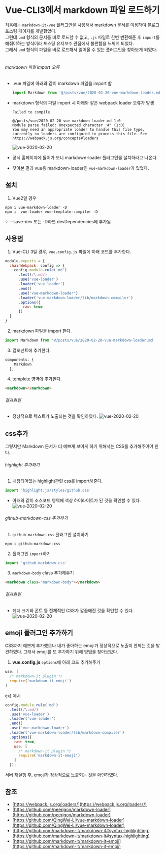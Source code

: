 # Vue-CLI3에서 markdown 파일 로드하기
처음에는 `markdown-it-vue` 플러그인을 사용해서 markdown 문서를 이용하여 블로그 포스팅 페이지를 개발했었다.<br/>
그런데 `.md` 형식의 문서를 바로 로드할 수 없고, `.js` 파일로 한번 변환해준 후 `import`를 해줘야하는 방식이라 포스팅 유지보수 관점에서 불편함을 느끼게 되었다. <br/>
그래서 `.md` 형식의 파일을 바로 로드해서 읽어올 수 있는 플러그인을 찾아보게 되었다.<br/>
<br/>

###### markdown 파일 import 오류
- .vue 파일에 아래와 같이 markdown 파일을 import 함
  ```js
  import Markdown from '@/posts/vue/2020-02-20-vue-markdown-loader.md'
  ```

- markdown 형식의 파일 import 시 아래와 같은 webpack loader 오류가 발생
  ```
  Failed to compile.

  @/posts/vue/2020-02-20-vue-markdown-loader.md 1:0
  Module parse failed: Unexpected character '#' (1:0)
  You may need an appropriate loader to handle this file type, currently no loaders are configured to process this file. See https://webpack.js.org/concepts#loaders
  ```
  ![vue-2020-02-20](/posts/images/vue/vue-2020-02-20-01.jpg)

- 공식 홈페이지에 들어가 보니 markdown-loader 플러그인을 설치하라고 나온다.
- 찾아본 결과 vue용 markdown-loader인 `vue-markdown-loader`가 있었다.



## 설치
1. Vue2일 경우
  ```
  npm i vue-markdown-loader -D
  npm i  vue-loader vue-template-compiler -D
  ```
  :bulb: --save-dev 또는 -D하면 devDependencies에 추가됨

## 사용법
1. Vue-CLI 3일 경우, `vue.config.js` 파일에 아래 코드를 추가한다.

  ```js
  module.exports = {
    chainWebpack: config => {
      config.module.rule('md')
        .test(/\.md/)
        .use('vue-loader')
        .loader('vue-loader')
        .end()
        .use('vue-markdown-loader')
        .loader('vue-markdown-loader/lib/markdown-compiler')
        .options({
          raw: true
        })
    }
  }
  ```
2. markdown 파일을 import 한다.
  ```js
  import Markdown from '@/posts/vue/2020-02-20-vue-markdown-loader.md'
  ```
3. 컴포넌트에 추가한다.
  ```js
  components: {
      Markdown
    },
  ```
4. templete 영역에 추가한다.
  ```html
  <markdown></markdown>
  ```

###### 결과화면
  - 정상적으로 텍스트가 노출되는 것을 확인하였다.
  ![vue-2020-02-20](/posts/images/vue/vue-2020-02-20-02.jpg)

## css추가
그렇지만 Markdown 문서가 더 예쁘게 보이게 하기 위해서는 CSS를 추가해주어야 한다.

###### highlight 추가하기
1. 내장되어있는 highlight관련 css를 import해준다.
  ```js
  import 'highlight.js/styles/github.css'
  ```
  * 아래와 같이 소스코드 영역에 색상 하이라이트가 된 것을 확인할 수 있다.
  ![vue-2020-02-20](/posts/images/vue/vue-2020-02-20-03.jpg)

###### github-markdown-css 추가하기
1. `github-markdown-css` 플러그인 설치하기
```
npm i github-markdown-css
```
2. 플러그인 `import`하기
```js
import 'github-markdown-css'
```
3. `markdown-body` class 추가해주기
```html
<markdown class="markdown-body"></markdown>
```

###### 결과화면
  - 헤더 크기와 폰트 등 전체적인 CSS가 깔끔해진 것을 확인할 수 있다.
  ![vue-2020-02-20](/posts/images/vue/vue-2020-02-20-04.jpg)

## emoji 플러그인 추가하기
CSS까지 예쁘게 추가했으나 내가 좋아하는 emoji가 정상적으로 노출이 안되는 것을 발견하였다.
그래서 emoji를 또 추가하기 위해 방법을 찾아보았다.

1. **vue.config.js** `options`에 아래 코드 추가해주기
  ```js
  use: [
    /* markdown-it plugin */
    require('markdown-it-emoji')
  ]
  ```
  ex) 예시
  ```js
  config.module.rule('md')
    .test(/\.md/)
    .use('vue-loader')
    .loader('vue-loader')
    .end()
    .use('vue-markdown-loader')
    .loader('vue-markdown-loader/lib/markdown-compiler')
    .options({
      raw: true,
      use: [
        /* markdown-it plugin */
        require('markdown-it-emoji')
      ]
    });
  ```

서버 재실행 후, emoji가 정상적으로 노출되는 것을 확인하였다.

## 참조
- [https://webpack.js.org/loaders/](https://webpack.js.org/loaders/)
- [https://github.com/peerigon/markdown-loader](https://github.com/peerigon/markdown-loader)
- [https://github.com/QingWei-Li/vue-markdown-loader](https://github.com/QingWei-Li/vue-markdown-loader)
- [https://github.com/markdown-it/markdown-it#syntax-highlighting](https://github.com/markdown-it/markdown-it#syntax-highlighting)
- [https://github.com/markdown-it/markdown-it-emoji](https://github.com/markdown-it/markdown-it-emoji)